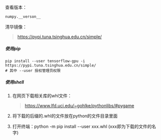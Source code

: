 查看版本：

```python
numpy.__verson__
```

清华镜像：

>https://pypi.tuna.tsinghua.edu.cn/simple/



##### 使用pip

```
pip install --user tensorflow-gpu -i https://pypi.tuna.tsinghua.edu.cn/simple/
# 其中 --user 授权管理员权限
```



##### 使用shell

1. 在网页下载相关库的whl文件：

    > https://www.lfd.uci.edu/~gohlke/pythonlibs/#pygame

2. 将下载的后缀的.whl的文件放在python的文件目录里面
3. 打开终端：python -m pip install --user xxx.whl  (xxx即为下载的文件的名字)
